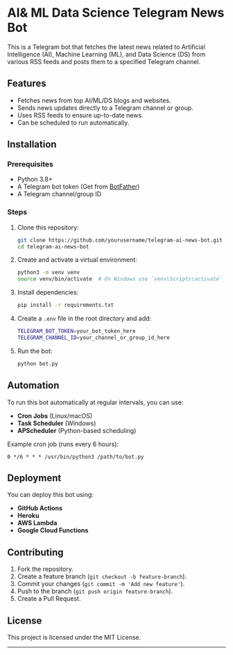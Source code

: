# AI& ML Data Science Telegram News Bot

This is a Telegram bot that fetches the latest news related to Artificial Intelligence (AI), Machine Learning (ML), and Data Science (DS) from various RSS feeds and posts them to a specified Telegram channel.

## Features
- Fetches news from top AI/ML/DS blogs and websites.
- Sends news updates directly to a Telegram channel or group.
- Uses RSS feeds to ensure up-to-date news.
- Can be scheduled to run automatically.

## Installation

### Prerequisites
- Python 3.8+
- A Telegram bot token (Get from [BotFather](https://t.me/BotFather))
- A Telegram channel/group ID

### Steps
1. Clone this repository:
   ```sh
   git clone https://github.com/yourusername/telegram-ai-news-bot.git
   cd telegram-ai-news-bot
   ```
2. Create and activate a virtual environment:
   ```sh
   python3 -m venv venv
   source venv/bin/activate  # On Windows use `venv\Scripts\activate`
   ```
3. Install dependencies:
   ```sh
   pip install -r requirements.txt
   ```
4. Create a `.env` file in the root directory and add:
   ```sh
   TELEGRAM_BOT_TOKEN=your_bot_token_here
   TELEGRAM_CHANNEL_ID=your_channel_or_group_id_here
   ```
5. Run the bot:
   ```sh
   python bot.py
   ```

## Automation
To run this bot automatically at regular intervals, you can use:
- **Cron Jobs** (Linux/macOS)
- **Task Scheduler** (Windows)
- **APScheduler** (Python-based scheduling)

Example cron job (runs every 6 hours):
```
0 */6 * * * /usr/bin/python3 /path/to/bot.py
```

## Deployment
You can deploy this bot using:
- **GitHub Actions**
- **Heroku**
- **AWS Lambda**
- **Google Cloud Functions**

## Contributing
1. Fork the repository.
2. Create a feature branch (`git checkout -b feature-branch`).
3. Commit your changes (`git commit -m 'Add new feature'`).
4. Push to the branch (`git push origin feature-branch`).
5. Create a Pull Request.

## License
This project is licensed under the MIT License.

---
